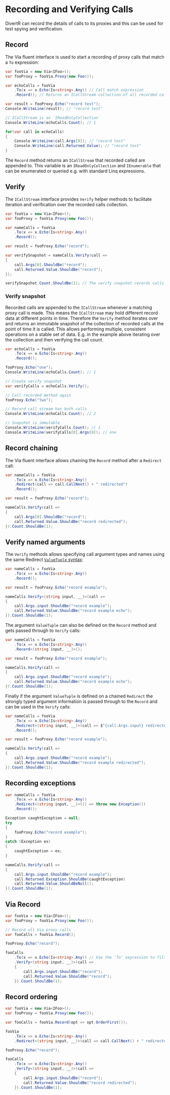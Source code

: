 ﻿# Recording and Verifying Calls

DivertR can record the details of calls to its proxies and this can be used for test spying and verification.

## Record

The Via fluent interface is used to start a recording of proxy calls that match a `To` expression:

```csharp
var fooVia = new Via<IFoo>();
var fooProxy = fooVia.Proxy(new Foo());

var echoCalls = fooVia
    .To(x => x.Echo(Is<string>.Any)) // Call match expression
    .Record(); // Returns an ICallStream collection of all recorded calls

var result = fooProxy.Echo("record test");
Console.WriteLine(result); // "record test"

// ICallStream is an `IReadOnlyCollection`
Console.WriteLine(echoCalls.Count); // 1

for(var call in echoCalls)
{
    Console.WriteLine(call.Args[0]); // "record test"
    Console.WriteLine(call.Returned.Value); // "record test"
}
```

The `Record` method returns an `ICallStream` that recorded called are appended to. This variable is an `IReadOnlyCollection` and `IEnumerable` that can be enumerated or queried e.g. with standard Linq expressions.

## Verify

The `ICallStream` interface provides `Verify` helper methods to facilitate iteration and verification over the recorded calls collection.

```csharp
var fooVia = new Via<IFoo>();
var fooProxy = fooVia.Proxy(new Foo());

var nameCalls = fooVia
    .To(x => x.Echo(Is<string>.Any)) 
    .Record();

var result = fooProxy.Echo("record");

var verifySnapshot = nameCalls.Verify(call =>
{
    call.Args[0].ShouldBe("record");
    call.Returned.Value.ShouldBe("record");
});

verifySnapshot.Count.ShouldBe(1); // The verify snapshot records calls at a point in time and is immutable
```

### Verify snapshot

Recorded calls are appended to the `ICallStream` whenever a matching proxy call is made. This means the `ICallStream` may hold different record data at different points in time.
Therefore the `Verify` method iterates over and returns an immutable snapshot of the collection of recorded calls at the point of time it is called.
This allows performing multiple, consistent operations on a stable set of data. E.g. in the example above iterating over the collection and then verifying the call count.

```csharp
var echoCalls = fooVia
    .To(x => x.Echo(Is<string>.Any))
    .Record();

fooProxy.Echo("one");
Console.WriteLine(echoCalls.Count); // 1

// Create verify snapshot
var verifyCalls = echoCalls.Verify();

// Call recorded method again
fooProxy.Echo("two");

// Record call stream has both calls
Console.WriteLine(echoCalls.Count); // 2

// Snapshot is immutable 
Console.WriteLine(verifyCalls.Count); // 1
Console.WriteLine(verifyCalls[0].Args[0]); // one
```

## Record chaining

The Via fluent interface allows chaining the `Record` method after a `Redirect` call:

```csharp
var nameCalls = fooVia
    .To(x => x.Echo(Is<string>.Any))
    .Redirect(call => call.CallNext() + " redirected")
    .Record();

var result = fooProxy.Echo("record");

nameCalls.Verify(call =>
{
    call.Args[0].ShouldBe("record");
    call.Returned.Value.ShouldBe("record redirected");
}).Count.ShouldBe(1);
```

## Verify named arguments

The `Verify` methods allows specifying call argument types and names using the same Redirect [`ValueTuple` syntax](#named-arguments):

```csharp
var nameCalls = fooVia
    .To(x => x.Echo(Is<string>.Any))
    .Record();

var result = fooProxy.Echo("record example");

nameCalls.Verify<(string input, __)>(call =>
{
    call.Args.input.ShouldBe("record example");
    call.Returned.Value.ShouldBe("record example echo");
}).Count.ShouldBe(1);
```

The argument `ValueTuple` can also be defined on the `Record` method and gets passed through to `Verify` calls:

```csharp
var nameCalls = fooVia
    .To(x => x.Echo(Is<string>.Any))
    .Record<(string input, __)>();

var result = fooProxy.Echo("record example");

nameCalls.Verify(call =>
{
    call.Args.input.ShouldBe("record example");
    call.Returned.Value.ShouldBe("record example echo");
}).Count.ShouldBe(1);
```

Finally if the argument `ValueTuple` is defined on a chained `Redirect` the strongly typed argument information is passed through to the `Record` and can be used in the `Verify` calls:

```csharp
var nameCalls = fooVia
    .To(x => x.Echo(Is<string>.Any))
    .Redirect<(string input, __)>(call => $"{call.Args.input} redirected")
    .Record();

var result = fooProxy.Echo("record example");

nameCalls.Verify(call =>
{
    call.Args.input.ShouldBe("record example");
    call.Returned.Value.ShouldBe("record example redirected");
}).Count.ShouldBe(1);
```

## Recording exceptions

```csharp
var nameCalls = fooVia
    .To(x => x.Echo(Is<string>.Any))
    .Redirect<(string input, __)>(() => throw new Exception())
    .Record();

Exception caughtException = null;
try
{
    fooProxy.Echo("record example");
}
catch (Exception ex)
{
    caughtException = ex;
}

nameCalls.Verify(call =>
{
    call.Args.input.ShouldBe("record example");
    call.Returned.Exception.ShouldBe(caughtException)
    call.Returned.Value.ShouldBeNull();
}).Count.ShouldBe(1);
```

## Via Record

```csharp
var fooVia = new Via<IFoo>();
var fooProxy = fooVia.Proxy(new Foo());

// Record all Via proxy calls
var fooCalls = fooVia.Record();

fooProxy.Echo("record");

fooCalls
    .To(x => x.Echo(Is<string>.Any)) // Use the 'To' expression to filter Via recorded calls 
    .Verify<(string input, __)>(call =>
    {
        call.Args.input.ShouldBe("record");
        call.Returned.Value.ShouldBe("record");
    }).Count.ShouldBe(1);
```

## Record ordering

```csharp
var fooVia = new Via<IFoo>();
var fooProxy = fooVia.Proxy(new Foo());

var fooCalls = fooVia.Record(opt => opt.OrderFirst());

fooVia
    .To(x => x.Echo(Is<string>.Any))
    .Redirect<(string input, __)>(call => call.CallNext() + " redirected")

fooProxy.Echo("record");

fooCalls
    .To(x => x.Echo(Is<string>.Any))
    .Verify<(string input, __)>(call =>
    {
        call.Args.input.ShouldBe("record");
        call.Returned.Value.ShouldBe("record redirected");
    }).Count.ShouldBe(1);
```
